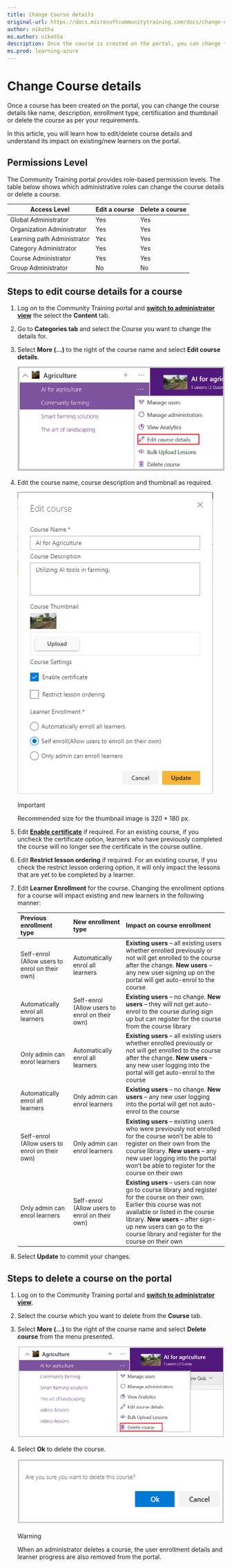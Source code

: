 ```yaml
---
title: Change Course details
original-url: https://docs.microsoftcommunitytraining.com/docs/change-course-details
author: nikotha
ms.author: nikotha
description: Once the course is created on the portal, you can change the course details like name, description, enrollment type, certification and thumbnail or delete the course as per your requirements.
ms.prod: learning-azure
---
```


# Change Course details

Once a course has been created on the portal, you can change the course details like name, description, enrollment type, certification and thumbnail or delete the course as per your requirements.

In this article, you will learn how to edit/delete course details and understand its impact on existing/new learners on the portal.

## Permissions Level

The Community Training portal provides role-based permission levels. The table below shows which administrative roles can change the course details or delete a course.

| Access Level  | Edit a course | Delete a course |
| --- | --- | --- |
| Global Administrator | Yes | Yes |
| Organization Administrator | Yes | Yes |
| Learning path Administrator | Yes | Yes |
| Category Administrator | Yes | Yes |
| Course Administrator | Yes | Yes |
| Group Administrator | No | No |

## Steps to edit course details for a course

1. Log on to the Community Training portal and [**switch to administrator view**](../../../get-started/step-by-step-configuration-guide.md#step-2--switch-to-administrator-view-of-the-portal) the select the **Content** tab.

1. Go to **Categories tab** and select the Course you want to change the details for.

1. Select **More (…)** to the right of the course name and select **Edit course details**.

    ![Edit course details drop down](../../../media/Edit%20course%20details%20drop%20down.png)

1. Edit the course name, course description and thumbnail as required.

    ![Edit course](../../../media/image%28254%29.png)

    > [!IMPORTANT]
    > Recommended size for the thumbnail image is 320 * 180 px.

1. Edit **[Enable certificate](../../../settings/enable-course-level-certificate.md)** if required. For an existing course, if you uncheck the certificate option, learners who have previously completed the course will no longer see the certificate in the course outline.

1. Edit  **Restrict lesson ordering** if required. For an existing course, if you check the restrict lesson ordering option, it will only impact the lessons that are yet to be completed by a learner.

1. Edit **Learner Enrollment** for the course. Changing the enrollment options for a course will impact existing and new learners in the following manner:

    | Previous enrollment type | New enrollment type | Impact on course enrollment |
    | --- | --- | --- |
    | Self-enrol (Allow users to enrol on their own) | Automatically enrol all learners | **Existing users** – all existing users whether enrolled previously or not will get enrolled to the course after the change. **New users** – any new user signing up on the portal will get auto-enrol to the course |
    | Automatically enrol all learners  | Self-enrol (Allow users to enrol on their own) | **Existing users** – no change. **New users** – they will not get auto-enrol to the course during sign up but can register for the course from the course library |
    | Only admin can enrol learners  | Automatically enrol all learners | **Existing users** – all existing users whether enrolled previously or not will get enrolled to the course after the change. **New users** – any new user logging into the portal will get auto-enrol to the course |
    | Automatically enrol all learners | Only admin can enrol learners | **Existing users** – no change. **New users** – any new user logging into the portal will get not auto-enrol to the course |
    | Self-enrol (Allow users to enrol on their own) | Only admin can enrol learners | **Existing users** – existing users who were previously not enrolled for the course won’t be able to register on their own from the course library. **New users** – any new user logging into the portal won’t be able to register for the course on their own |
    | Only admin can enrol learners | Self-enrol (Allow users to enrol on their own) | **Existing users** – users can now go to course library and register for the course on their own. Earlier this course was not available or listed in the course library. **New users** – after sign-up new users can go to the course library and register for the course on their own |

1. Select **Update** to commit your changes.

## Steps to delete a course on the portal

1. Log on to the Community Training portal and [**switch to administrator view**](../../../get-started/step-by-step-configuration-guide.md#step-2--switch-to-administrator-view-of-the-portal).
1. Select the course which you want to delete from the **Course** tab.

1. Select **More (…)** to the right of the course name and select **Delete course** from the menu presented.

    ![Delete course drop down](../../../media/Delete%20course%20drop%20down.png)

1. Select **Ok** to delete the course.

    ![Delete a course](../../../media/Delete%20a%20course.png)

    > [!WARNING]
    > When an administrator deletes a course, the user enrollment details and learner progress are also removed from the portal.
